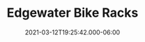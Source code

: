 ---
title: Edgewater Bike Racks
date: 2021-03-12T19:25:42.000-06:00
layout: project
project_description: ''
project_image: "/uploads/workbench.png"
square_thumbnail: ''
project_type: ''

---